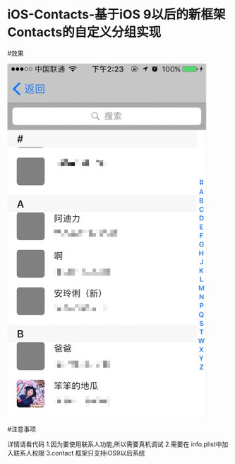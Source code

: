 # iOS-Contacts-基于iOS 9以后的新框架Contacts的自定义分组实现

#效果

![](https://github.com/Mephsito23/iOS-Contacts-/blob/master/效果图.png)

#注意事项

详情请看代码
1.因为要使用联系人功能,所以需要真机调试
2.需要在 info.plist中加入联系人权限
3.contact 框架只支持iOS9以后系统
